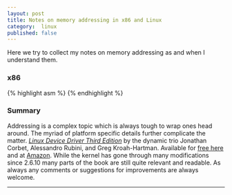 ```yaml
---
layout: post
title: Notes on memory addressing in x86 and Linux
category:  linux
published: false
---
```


Here we try to collect my notes on memory addressing as and when I
understand them. 



### x86
{% highlight asm %}
{% endhighlight %}

### Summary

Addressing is a complex topic which is always tough to wrap ones head
around. The myriad of platform specific details further complicate the
matter.
  [_Linux Device Driver Third Edition_][ldd-free] by the
dynamic trio Jonathan Corbet, Alessandro Rubini, and Greg
Kroah-Hartman. Available for [free here][ldd-free] and at
[Amazon][ldd-book]. While the kernel has gone through many
modifications since 2.6.10 many parts of the book are still quite
relevant and readable. As always any comments or suggestions for
improvements are always welcome.


---
[unix-poll]: http://unixhelp.ed.ac.uk/CGI/man-cgi?poll+2
[ldd-book]: http://www.amazon.com/gp/product/0596005903/ref=as_li_tl?ie=UTF8&camp=1789&creative=9325&creativeASIN=0596005903&linkCode=as2&tag=persblog073-20
[ldd-free]: http://lwn.net/Kernel/LDD3/
[named-pipe]: http://www.linuxjournal.com/article/2156?page=0,1
[inotify]: http://man7.org/linux/man-pages/man7/inotify.7.html
